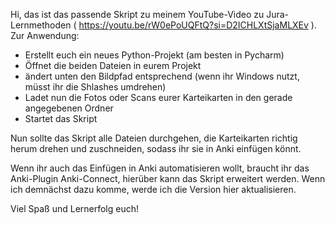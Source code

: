 Hi, das ist das passende Skript zu meinem YouTube-Video zu Jura-Lernmethoden ( https://youtu.be/rW0ePoUQFtQ?si=D2ICHLXtSjaMLXEv ).
Zur Anwendung:
- Erstellt euch ein neues Python-Projekt (am besten in Pycharm)
- Öffnet die beiden Dateien in eurem Projekt
- ändert unten den Bildpfad entsprechend (wenn ihr Windows nutzt, müsst ihr die Shlashes umdrehen)
- Ladet nun die Fotos oder Scans eurer Karteikarten in den gerade angegebenen Ordner
- Startet das Skript

Nun sollte das Skript alle Dateien durchgehen, die Karteikarten richtig herum drehen und zuschneiden, sodass ihr sie in Anki einfügen könnt.

Wenn ihr auch das Einfügen in Anki automatisieren wollt, braucht ihr das Anki-Plugin Anki-Connect, hierüber kann das Skript erweitert werden. Wenn ich demnächst dazu komme,
werde ich die Version hier aktualisieren.

Viel Spaß und Lernerfolg euch!
